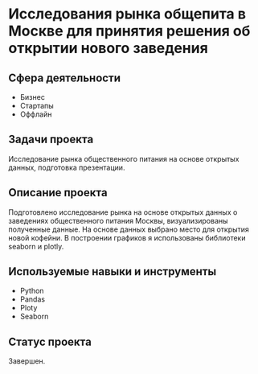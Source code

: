 # Исследования рынка общепита в Москве для принятия решения об открытии нового заведения

## Сфера деятельности
* Бизнес
* Стартапы
* Оффлайн

## Задачи проекта
Исследование рынка общественного питания на основе открытых данных, подготовка презентации.

## Описание проекта
Подготовлено исследование рынка на основе открытых данных о заведениях общественного питания Москвы, визуализированы полученные данные. На основе данных выбрано место для открытия новой кофейни. В построении графиков я использованы библиотеки seaborn и plotly. 

## Используемые навыки и инструменты

* Python 
* Pandas
* Ploty
* Seaborn

## Статус проекта
Завершен.


